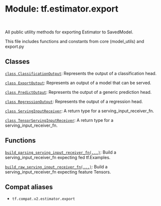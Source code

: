 <div itemscope itemtype="http://developers.google.com/ReferenceObject">
<meta itemprop="name" content="tf.estimator.export" />
<meta itemprop="path" content="Stable" />
</div>

# Module: tf.estimator.export


<table class="tfo-notebook-buttons tfo-api" align="left">
</table>



All public utility methods for exporting Estimator to SavedModel.


This file includes functions and constants from core (model_utils) and export.py

## Classes

[`class ClassificationOutput`](../../tf/estimator/export/ClassificationOutput.md): Represents the output of a classification head.

[`class ExportOutput`](../../tf/estimator/export/ExportOutput.md): Represents an output of a model that can be served.

[`class PredictOutput`](../../tf/estimator/export/PredictOutput.md): Represents the output of a generic prediction head.

[`class RegressionOutput`](../../tf/estimator/export/RegressionOutput.md): Represents the output of a regression head.

[`class ServingInputReceiver`](../../tf/estimator/export/ServingInputReceiver.md): A return type for a serving_input_receiver_fn.

[`class TensorServingInputReceiver`](../../tf/estimator/export/TensorServingInputReceiver.md): A return type for a serving_input_receiver_fn.

## Functions

[`build_parsing_serving_input_receiver_fn(...)`](../../tf/estimator/export/build_parsing_serving_input_receiver_fn.md): Build a serving_input_receiver_fn expecting fed tf.Examples.

[`build_raw_serving_input_receiver_fn(...)`](../../tf/estimator/export/build_raw_serving_input_receiver_fn.md): Build a serving_input_receiver_fn expecting feature Tensors.



## Compat aliases

* `tf.compat.v2.estimator.export`

